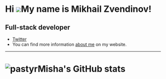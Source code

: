 Hi ![](https://user-images.githubusercontent.com/18350557/176309783-0785949b-9127-417c-8b55-ab5a4333674e.gif)My name is Mikhail Zvendinov!
==========================================================================================================================================

Full-stack developer
--------------------
- [Twitter](https://twitter.com/pastyrMisha)
-  You can find more information [about me](https://zvendinov.ru/) on my website.
--------------------
![pastyrMisha's GitHub stats](http://github-profile-summary-cards.vercel.app/api/cards/profile-details?username=pastyrMisha&theme=tokyonight)
==========================================================================================================================================

